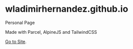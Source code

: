 # wladimirhernandez.github.io
Personal Page

Made with Parcel, AlpineJS and TailwindCSS

[Go to Site](https://amazing-kirch-a7784b.netlify.app/).
